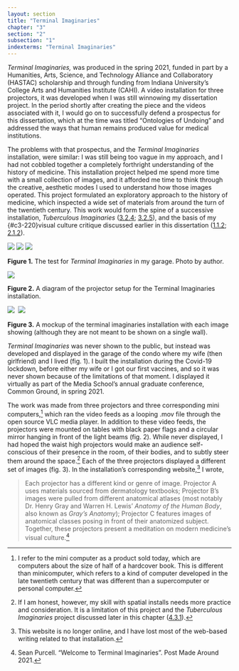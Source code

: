 ```yaml
---
layout: section
title: "Terminal Imaginaries"
chapter: "3"
section: "2"
subsection: "1"
indexterms: "Terminal Imaginaries"
---
```


*Terminal Imaginaries,* was produced in the spring 2021, funded in part by a Humanities, Arts, Science, and Technology Alliance and Collaboratory (HASTAC) scholarship and through funding from Indiana University’s College Arts and Humanities Institute (CAHI). A video installation for three projectors, it was developed when I was still winnowing my dissertation project. In the period shortly after creating the piece and the videos associated with it, I would go on to successfully defend a prospectus for this dissertation, which at the time was titled “Ontologies of Undoing” and addressed the ways that human remains produced value for medical institutions. 

The problems with that prospectus, and the *Terminal Imaginaries* installation, were similar: I was still being too vague in my approach, and I had not cobbled together a completely forthright understanding of the history of medicine. This installation project helped me spend more time with a small collection of images, and it afforded me time to think through the creative, aesthetic modes I used to understand how those images operated. This project formulated an exploratory approach to the history of medicine, which inspected a wide set of materials from around the turn of the twentieth century. This work would form the spine of a successive installation, *Tuberculous Imaginaries* (<a href="{{ site.baseurl }}/dissertation/3_2_4">3.2.4</a>; <a href="{{ site.baseurl }}/dissertation/3_2_5">3.2.5</a>), and the basis of my {#c3-220}visual culture</b></span> critique discussed earlier in this dissertation (<a href="{{ site.baseurl }}/dissertation/1_1_2">1.1.2</a>; <a href="{{ site.baseurl }}/dissertation/2_1_2">2.1.2</a>).

<img id="terminalimaginarieslivetest" class="opaque image-large" src="{{ site.baseurl }}/assets/img/terminalimaginarieslivetest_full.jpg">

<img id="terminalimaginarieslivetest" class="transparent image-large" src="{{ site.baseurl }}/assets/img/terminalimaginarieslivetest.jpg">

<img id="terminalimaginarieslivetest" class="partially-opaque image-large" src="{{ site.baseurl }}/assets/img/terminalimaginarieslivetest_partial.jpg">

<b>Figure 1.</b> The test for *Terminal Imaginaries* in my garage. Photo by author.

<div class="card float-right caption-font half-width-image"><img id="terminalimaginariestopdown" src="{{ site.baseurl }}/assets/img/terminalimaginariestopdown.jpg">

<b>Figure 2.</b> A diagram of the projector setup for the Terminal Imaginaries installation.

<img id="terminalimaginariesallinone" class="opaque" src="{{ site.baseurl }}/assets/img/terminalimaginariesallinone_full.jpg">

<img id="terminalimaginariesallinone=-2terminalimaginariesallinone.jpg">

<img id="terminalimaginariesallinone" class="partially-opaque" src="{{ site.baseurl }}/assets/img/terminalimaginariesallinone_partial.jpg">

<b>Figure 3.</b>  A mockup of the terminal imaginaries installation with each image showing (although they are not meant to be shown on a single wall).

</div>

*Terminal Imaginaries* was never shown to the public, but instead was developed and displayed in the garage of the condo where my wife (then girlfriend) and I lived (fig. 1). I built the installation during the Covid-19 lockdown, before either my wife or I got our first vaccines, and so it was never shown because of the limitations of that moment. I displayed it virtually as part of the Media School’s annual graduate conference, Common Ground, in spring 2021. 

The work was made from three projectors and three corresponding mini computers,[^fn1] which ran the video feeds as a looping .mov file through the open source VLC media player. In addition to these video feeds, the projectors were mounted on tables with black paper flags and a circular mirror hanging in front of the light beams (fig. 2). While never displayed, I had hoped the waist high projectors would make an audience self-conscious of their presence in the room, of their bodies, and to subtly steer them around the space.[^fn2] Each of the three projectors displayed a different set of images (fig. 3). In the installation’s corresponding website,[^fn3] I wrote, 

>Each projector has a different kind or genre of image. Projector A uses materials sourced from dermatology textbooks; Projector B’s images were pulled from different anatomical atlases (most notably Dr. Henry Gray and Warren H. Lewis’ *Anatomy of the Human Body*, also known as *Gray’s Anatomy*); Projector C features images of anatomical classes posing in front of their anatomized subject. Together, these projectors present a meditation on modern medicine’s visual culture.[^fn4]

<div class="style-divider">
 	<div class="line"></div>
</div>

[^fn1]: I refer to the mini computer as a product sold today, which are computers about the size of half of a hardcover book. This is different than minicomputer, which refers to a kind of computer developed in the late twentieth century that was different than a supercomputer or personal computer.

[^fn2]: If I am honest, however, my skill with spatial installs needs more practice and consideration. It is a limitation of this project and the *Tuberculous Imaginaries* project discussed later in this chapter (<a href="{{ site.baseurl }}/dissertation/4_3_1">4.3.1</a>).

[^fn3]: This website is no longer online, and I have lost most of the web-based writing related to that installation.

[^fn4]: Sean Purcell. “Welcome to Terminal Imaginaries”. Post Made Around 2021.